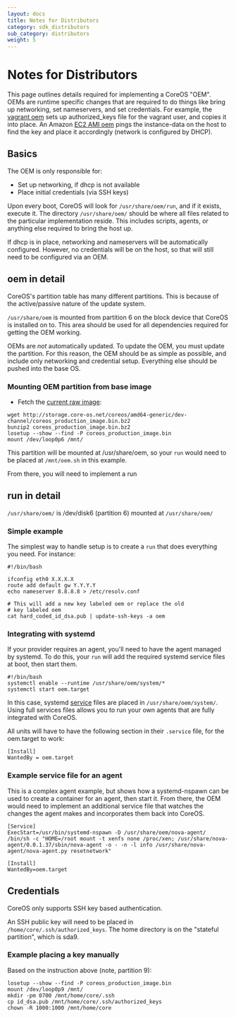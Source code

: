 ```yaml
---
layout: docs
title: Notes for Distributors
category: sdk_distributors
sub_category: distributors
weight: 5
---
```


# Notes for Distributors

This page outlines details required for implementing a CoreOS "OEM".
OEMs are runtime specific changes that are required to do things like bring up networking, set nameservers, and set credentials.
For example, the [vagrant oem][oem-vagrant] sets up authorized_keys file for the vagrant user, and copies it into place.
An Amazon [EC2 AMI oem][oem-ami] pings the instance-data on the host to find the key and place it accordingly (network is configured by DHCP).

[oem-vagrant]: https://github.com/coreos/coreos-overlay/blob/master/coreos-base/oem-vagrant/files/
[oem-ami]: https://github.com/coreos/coreos-overlay/tree/master/coreos-base/oem-ami/files/run

## Basics

The OEM is only responsible for:

* Set up networking, if dhcp is not available
* Place initial credentials (via SSH keys)

Upon every boot, CoreOS will look for `/usr/share/oem/run`, and if it exists, execute it. The directory `/usr/share/oem/` should be where all files related to the particular implementation reside.
This includes scripts, agents, or anything else required to bring the host up.

If dhcp is in place, networking and nameservers will be automatically configured.
However, no credentials will be on the host, so that will still need to be configured via an OEM.


## oem in detail

CoreOS's partition table has many different partitions.
This is because of the active/passive nature of the update system.

`/usr/share/oem` is mounted from partition 6 on the block device that CoreOS is installed on to.
This area should be used for all dependencies required for getting the OEM working.

OEMs are _not_ automatically updated.
To update the OEM, you must update the partition.
For this reason, the OEM should be as simple as possible, and include only networking and credential setup.
Everything else should be pushed into the base OS.

### Mounting OEM partition from base image

* Fetch the [current raw image][coreos-dev-channel-raw]:


```
wget http://storage.core-os.net/coreos/amd64-generic/dev-channel/coreos_production_image.bin.bz2
bunzip2 coreos_production_image.bin.bz2
losetup --show --find -P coreos_production_image.bin
mount /dev/loop0p6 /mnt/
```

This partition will be mounted at /usr/share/oem, so your `run` would need to be placed at `/mnt/oem.sh` in this example.

From there, you will need to implement a run

[coreos-dev-channel-raw]: http://storage.core-os.net/coreos/amd64-generic/dev-channel/coreos_production_image.bin.bz2



## run in detail

`/usr/share/oem/` is /dev/disk6 (partition 6) mounted at `/usr/share/oem/`

### Simple example

The simplest way to handle setup is to create a `run` that does everything you need. For instance:

```
#!/bin/bash

ifconfig eth0 X.X.X.X
route add default gw Y.Y.Y.Y
echo nameserver 8.8.8.8 > /etc/resolv.conf

# This will add a new key labeled oem or replace the old
# key labeled oem
cat hard_coded_id_dsa.pub | update-ssh-keys -a oem
```

### Integrating with systemd

If your provider requires an agent, you'll need to have the agent managed by systemd.
To do this, your `run` will add the required systemd service files at boot, then start them.

```
#!/bin/bash
systemctl enable --runtime /usr/share/oem/system/*
systemctl start oem.target
```

In this case, systemd [service][service-docs] files are placed in `/usr/share/oem/system/`.
Using full services files allows you to run your own agents that are fully integrated with CoreOS.

All units will have to have the following section in their `.service` file, for the oem.target to work:

```
[Install]
WantedBy = oem.target
```

### Example service file for an agent

This is a complex agent example, but shows how a systemd-nspawn can be used to create a container for an agent, then start it.
From there, the OEM would need to implement an additional service file that watches the changes the agent makes and incorporates them back into CoreOS.

```
[Service]
ExecStart=/usr/bin/systemd-nspawn -D /usr/share/oem/nova-agent/ /bin/sh -c "HOME=/root mount -t xenfs none /proc/xen; /usr/share/nova-agent/0.0.1.37/sbin/nova-agent -o - -n -l info /usr/share/nova-agent/nova-agent.py resetnetwork"

[Install]
WantedBy=oem.target
```

[service-docs]: http://www.freedesktop.org/software/systemd/man/systemd.unit.html

## Credentials

CoreOS only supports SSH key based authentication.

An SSH public key will need to be placed in `/home/core/.ssh/authorized_keys`.
The home directory is on the "stateful partition", which is sda9.

### Example placing a key manually

Based on the instruction above (note, partition 9):

```
losetup --show --find -P coreos_production_image.bin
mount /dev/loop0p9 /mnt/
mkdir -pm 0700 /mnt/home/core/.ssh
cp id_dsa.pub /mnt/home/core/.ssh/authorized_keys
chown -R 1000:1000 /mnt/home/core
```
